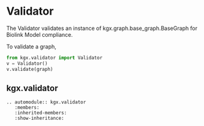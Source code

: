# Validator

The Validator validates an instance of kgx.graph.base_graph.BaseGraph for Biolink Model compliance.

To validate a graph,

```python
from kgx.validator import Validator
v = Validator()
v.validate(graph)
```


## kgx.validator


```eval_rst
.. automodule:: kgx.validator
   :members:
   :inherited-members:
   :show-inheritance:
```

